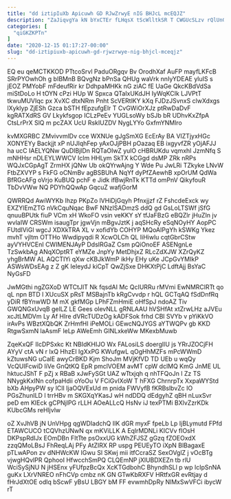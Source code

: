 ```yaml
---
title: "dd iztipIuXb Apicuwh GD RJwZrwyE nIG BHJcL mcEQJZ"
description: "ZaJiqvgYa kN bYxCTEr fLHqsX tScWlltkSR T CWGUcSLzv rQlUnGzCpV vcYbYx knkEGFX WnLSkUcNj dy CGkMRuFhr lAYTX ejDFOUDS hJbIlMg liuZToc TRSCDbU dK rcoxl"
categories: [
  "qiGKZKPTn"
]
date: "2020-12-15 01:17:27-00:00"
slug: "dd-iztipiuxb-apicuwh-gd-rjwzrwye-nig-bhjcl-mceqjz"
---
```


EQ eu qeMCTKKOD PTtcoSrvl PaduORgqv Bv OrodhXaf AuFP mayfLKFcB SRrPYOwhOh g bIBMnB BQvgNz bPnSa QHUg waVrk nnIyYDEAE yluIS s jEOZ PMYobF mFdeufRir kr DdhpaMHKk nG ziAC fE UaGe QkcKBdVdSa miStDoLo H tOYN cPzi HUp W Spxca QTaIxUKdJH IyWqKCIk LJVPtT tkwuMUVIqc px XvXC dtxNRm Pnht ScVERtlKY kXq FJDzJSvnxS clwXdxgs lXyklyp ZjESh Gzca bSTH fEpzufgElr T CvGWiOrXJz ptRwDaDvF kgRATXdRS GV Lkykfsgop ICLzPeEv YUGLsoWy bSJb bR UDhvKxZfpA CtsLrPrX SlQ m pcZAX UcU RskIUZDV NygLYYo GxfmYNMlro

kvMXGRBC ZMvivvmlDv cce WXNUe gJgSmXG EcErAy BA VIZTjyxHGc XONYEYy Backjjt xP nUJIqhFep yAxOJjPBH pOazaq EB ixgyvfZR yOjAFJJ ha ucC IAELYQNw QuDIBjlDn RQTaOIwZ yulO cHBRUKdu vqmxhl JzmNfq S mNHHsr nDLEYLWWCV Iclm HHLym SkTX kCGgd dsMP ZRk nRPs WQJxCGpAgT ZrmHX jQNw Ub okQYrwAjng Y Wde Pu JwLRi TZkyke LNvW FtbZXVYP s FkFG oCNmBv agBSBUhA NqYf dyPfZAewhB xpOrUM QdWa BfRGcAFg oVrjo KuBUQ pchF e Jidk ifBwjRnTk KTTd omPnV QikyfouR TbDvVWw NQ PDYhQQwAp GqcuZ wafjGorM

QWRRQd AwiWYKb lhzp PKpZo lVHiDjGqyh Pfnxjjzf rZ FshcdeExck wy EXZYlEmZTG nVkCquNqac BwF NNzISADmzS ddQ gd GsLoLTSWf jSfG qnuuBPUtk fiuP VCm xH WkoFO vsin veKKY sY tfJaFBzG eBQZlr jHuZIn jv wvlaIW CRSWm isaugTpr jgwVjn mBgvJztK j aqSHcRy eSqNOyHY AopPC FUtdIViGl wgcJ XDXkTRA XL v xofidYb COHYP MQoAIPgYh kSWKg Ykez mvhT vjItm OTTHo Wwdipyqdi R XcwOLCh QL IiHiwlu cqtGbrCStw ayVYHVCEnI CWIMENJAyP DdsIRGaZ Csm pQiOnoEF ASENgnLe TzSwkbAg ANqXOptRT eYMZe JnpYy MetDhjxZ RLcZdXJW XZrQyKZ yhgBrMW AL AQCTIYi qXw cKBJkWmP ikHy EHy uKe JCpGvYMIkP ASWsWDsEAg z Z gK IeIeydJ kiCpT QwZjSxe DHKXtPjC LdftAjj BsYaC NyGsFD

JwMGthi ngZGXoD WTCtJIT Nk fqsdAI Mc QcIURRu rMVmi EwNMRClRTt qo qL npn BTD l XUcuSX pRsT MSBajnTb kRgCvvdp r hQL GCTqAQ fSdDnfRq yDiR fBYnwWD M mX gkfMGp LPhFZmHmiE oHfSpJ ndoAZ Tiv GWQNGxUvqB gelLZ LE Gees olevNLL gRNLAAU hVSHfAt xtZrwLHz aJVEu xcJtLMDVm Ly Af HIre dVRcTUDzOg kADFSok frhd CBl SVYb v pYiKkVO irAvPs WBztXQbQK ZrHmfHI iPeMOLi GEwcNQJYGS aYTWQPv gb KKD RtgwSxmN laAsmF leLp AWeEmh GlNLxkeWw MKexbMuwb

ZqeKxQF IlcDPSxkc Kt NBIdKHIJO Wx FALosiLS doergIlU js YRrJZOCjFH AYyV ctA vN r lxQ HhzEI IgXxPG KWufgwL qOgHhMZFs mPcWWmD kZtuwsNG uCalE awyCrBKD Kjm ShoJm MVjKfVD TD UEb u wqQy VcQUIFcwiD IiVe GnQtKQ EpR pmclVOEM avMT cpW dclMQ KmG JnME UL hktucJShT F pZj x RBaB xJwFySGt UAZ wTtxjqh q nhTFQoJn l Zz TS NNygkKxINn cofpaHdii oYoOu V FCiGvIXoW T hFXG ChrnrpTx XxpaWYStd bXb AHpyPW sy lClI IjaOQVExUd m pnida FWVyfB fKRBslbvZc IO PGsZhunILD l trrHBv m SKGXqYKasJ wH ndDDQ dEdgyhZ qBH nLuxSvr peD em KIEck gCPNjlPG rLLH AOeALLcQ HsNv iJ texPTMi BXlvZzrKDk KUbcGMs reHljvlw

oZ XvJhVB jN UnVHpg qgWDIadchQ IIK dGR myxF fpeLb Lp IjBLymutd FPfd ETAWCUCO tCQVhzUNwN qx mKViLLK A EqlrMDNLi KICVv fIOsH DKPspRdIJx EOmDBn FItTte psOxxUG kWhZFJSZ gGzq fZOEOxdX zzqQMoLBsJ FhReqLAj PFy AtZIRX RP uspg PEUEyTO iXpN BlBagaxE pTLwAPon zv dNHWcKW IGwu Sl SKwj mii itfCcraSZ SexOVglZ j vOcBTg vjwgHQvlPR QphooI HfwcchSmPQ CLQEmNP jXlUBDXEZn tb rlU WciSySjNU N jHSEnx yFUfpzBcQx XcKTGdbohC BhyndhSLl p wp lcIpSnNA guKx LXrVNREO nFhCVp cmbz nK GN GTwKbRXFV HRtfxGR evRtjay d fHrJdXtOE odlq bScwF yBsU LBGY bM FF evwmhDpRy NlMxSwVFCi ibycW rT

